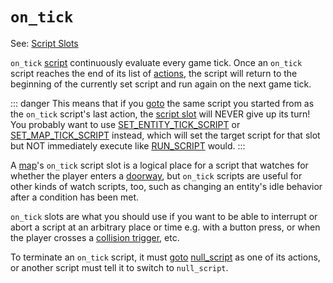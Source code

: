 # `on_tick`

See: [Script Slots](../scripts/script_slots)

`on_tick` [script](../scripts) continuously evaluate every game tick. Once an `on_tick` script reaches the end of its list of [actions](../actions), the script will return to the beginning of the currently set script and run again on the next game tick.

::: danger
This means that if you [goto](../actions/RUN_SCRIPT) the same script you started from as the `on_tick` script's last action, the [script slot](../scripts/script_slots) will NEVER give up its turn! You probably want to use [SET_ENTITY_TICK_SCRIPT](../actions/SET_ENTITY_TICK_SCRIPT) or [SET_MAP_TICK_SCRIPT](../actions/SET_MAP_TICK_SCRIPT) instead, which will set the target script for that slot but NOT immediately execute like [RUN_SCRIPT](../actions/RUN_SCRIPT) would.
:::

A [map](../maps)'s `on_tick` script slot is a logical place for a script that watches for whether the player enters a [doorway](../techniques/doors), but `on_tick` scripts are useful for other kinds of watch scripts, too, such as changing an entity's idle behavior after a condition has been met.

`on_tick` slots are what you should use if you want to be able to interrupt or abort a script at an arbitrary place or time e.g. with a button press, or when the player crosses a [collision trigger](../maps/vector_objects), etc.

To terminate an `on_tick` script, it must [goto](../actions/RUN_SCRIPT) [null_script](../scripts/null_script) as one of its actions, or another script must tell it to switch to `null_script`.
